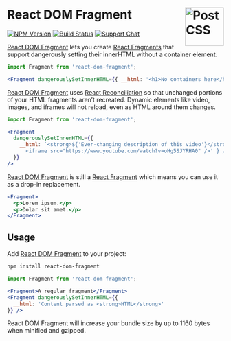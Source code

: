 # React DOM Fragment [<img src="https://jsxtools.github.io/react-logo.svg" alt="PostCSS" width="90" height="90" align="right">][React DOM Fragment]

[![NPM Version][npm-img]][npm-url]
[![Build Status][cli-img]][cli-url]
[![Support Chat][git-img]][git-url]

[React DOM Fragment] lets you create [React Fragments] that support dangerously setting their innerHTML without a container element.

```jsx
import Fragment from 'react-dom-fragment';

<Fragment dangerouslySetInnerHTML={{ __html: '<h1>No containers here</h1>' }} />
```

[React DOM Fragment] uses [React Reconciliation](https://reactjs.org/docs/reconciliation.html) so that unchanged portions of your HTML fragments aren’t recreated. Dynamic elements like video, images, and iframes will not reload, even as HTML around them changes.

```jsx
import Fragment from 'react-dom-fragment';

<Fragment
  dangerouslySetInnerHTML={{
    __html: `<strong>${'Ever-changing description of this video'}</strong>:
      <iframe src="https://www.youtube.com/watch?v=oHg5SJYRHA0" />' } />`
  }}
/>
```

[React DOM Fragment] is still a [React Fragment][React Fragments] which means you can use it as a drop-in replacement.

```jsx
<Fragment>
  <p>Lorem ipsum.</p>
  <p>Dolar sit amet.</p>
</Fragment>
```

## Usage

Add [React DOM Fragment] to your project:

```bash
npm install react-dom-fragment
```

```jsx
import Fragment from 'react-dom-fragment';

<Fragment>A regular fragment</Fragment>
<Fragment dangerouslySetInnerHTML={{
  __html: 'Content parsed as <strong>HTML</strong>'
}} />
```

React DOM Fragment will increase your bundle size by up to 1160 bytes when minified and gzipped.

[React DOM Fragment]: https://github.com/jsxtools/react-dom-fragment
[React Fragments]: https://reactjs.org/docs/fragments.html

[cli-img]: https://img.shields.io/travis/jsxtools/react-dom-fragment/master.svg
[cli-url]: https://travis-ci.org/jsxtools/react-dom-fragment
[git-img]: https://img.shields.io/badge/support-chat-blue.svg
[git-url]: https://gitter.im/postcss/postcss
[npm-img]: https://img.shields.io/npm/v/react-dom-fragment.svg
[npm-url]: https://www.npmjs.com/package/react-dom-fragment
